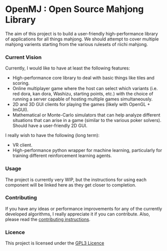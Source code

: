 # OpenMJ : Open Source Mahjong Library

The aim of this project is to build a user-friendly high-performance library of applications for all things mahjong. We should attempt to cover multiple mahjong varients starting from the various rulesets of riichi mahjong.

### Current Vision

Currently, I would like to have at least the following features:
- High-performance core library to deal with basic things like tiles and scoring.
- Online multiplayer game where the host can select which variants (i.e. red dora, kan dora, Washizu, starting points, etc.) with the choice of running a server capable of hosting multiple games simultaneously.
- 2D and 3D GUI clients for playing the games (likely with OpenGL + ImGUI).
- Mathematical or Monte-Carlo simulators that can help analyze different situations that can arise in a game (similar to the various poker solvers). Should have a user-friendly 2D GUI.

I really wish to have the following (long term):
- VR client.
- High-performance python wrapper for machine learning, particularly for training different reinforcement learning agents.

### Usage

The project is currently very WIP, but the instructions for using each component will be linked here as they get closer to completion.

### Contributing

If you have any ideas or performance improvements for any of the currently developed algorithms, I really appreciate it if you can contribute. Also, please read the [contributing instructions](CONTRIBUTING.md). 

### Licence

This project is licensed under the [GPL3 Licence](LICENCE)
